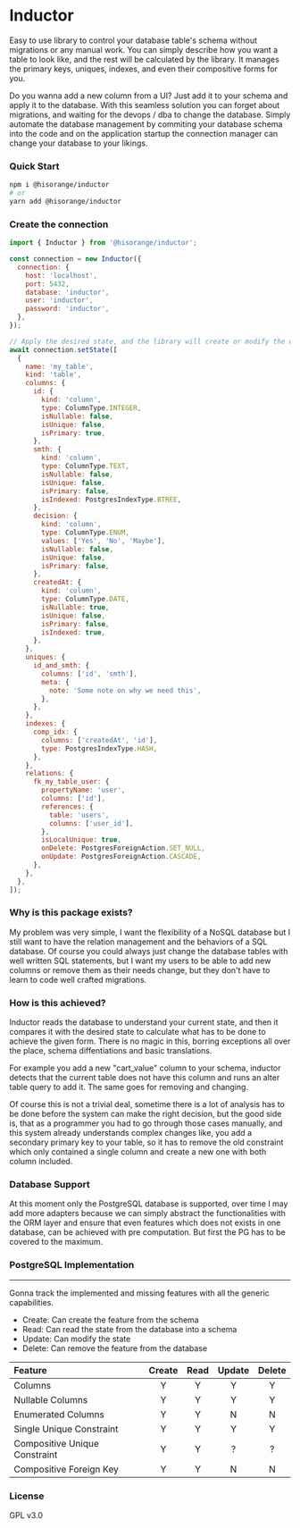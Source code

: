 # Inductor

Easy to use library to control your database table's schema without migrations or any manual work.
You can simply describe how you want a table to look like, and the rest will be calculated by the library.
It manages the primary keys, uniques, indexes, and even their compositive forms for you.

Do you wanna add a new column from a UI? Just add it to your schema and apply it to the database.
With this seamless solution you can forget about migrations, and waiting for the devops / dba to change the database.
Simply automate the database management by commiting your database schema into the code and on the application startup
the connection manager can change your database to your likings.

### Quick Start

```sh
npm i @hisorange/inductor
# or
yarn add @hisorange/inductor
```

### Create the connection

```javascript
import { Inductor } from '@hisorange/inductor';

const connection = new Inductor({
  connection: {
    host: 'localhost',
    port: 5432,
    database: 'inductor',
    user: 'inductor',
    password: 'inductor',
  },
});

// Apply the desired state, and the library will create or modify the databse to match the given schema
await connection.setState([
  {
    name: 'my_table',
    kind: 'table',
    columns: {
      id: {
        kind: 'column',
        type: ColumnType.INTEGER,
        isNullable: false,
        isUnique: false,
        isPrimary: true,
      },
      smth: {
        kind: 'column',
        type: ColumnType.TEXT,
        isNullable: false,
        isUnique: false,
        isPrimary: false,
        isIndexed: PostgresIndexType.BTREE,
      },
      decision: {
        kind: 'column',
        type: ColumnType.ENUM,
        values: ['Yes', 'No', 'Maybe'],
        isNullable: false,
        isUnique: false,
        isPrimary: false,
      },
      createdAt: {
        kind: 'column',
        type: ColumnType.DATE,
        isNullable: true,
        isUnique: false,
        isPrimary: false,
        isIndexed: true,
      },
    },
    uniques: {
      id_and_smth: {
        columns: ['id', 'smth'],
        meta: {
          note: 'Some note on why we need this',
        },
      },
    },
    indexes: {
      comp_idx: {
        columns: ['createdAt', 'id'],
        type: PostgresIndexType.HASH,
      },
    },
    relations: {
      fk_my_table_user: {
        propertyName: 'user',
        columns: ['id'],
        references: {
          table: 'users',
          columns: ['user_id'],
        },
        isLocalUnique: true,
        onDelete: PostgresForeignAction.SET_NULL,
        onUpdate: PostgresForeignAction.CASCADE,
      },
    },
  },
]);
```

### Why is this package exists?

My problem was very simple, I want the flexibility of a NoSQL database but I still want to have the relation management and the behaviors of a SQL database. Of course you could always just change the database tables with well written SQL statements, but I want my users to be able to add new columns or remove them as their needs change, but they don't have to learn to code well crafted migrations.

### How is this achieved?

Inductor reads the database to understand your current state, and then it compares it with the desired state to calculate what has to be done to achieve the given form. There is no magic in this, borring exceptions all over the place, schema diffentiations and basic translations.

For example you add a new "cart_value" column to your schema, inductor detects that the current table does not have this column and runs an alter table query to add it. The same goes for removing and changing.

Of course this is not a trivial deal, sometime there is a lot of analysis has to be done before the system can make the right decision, but the good side is, that as a programmer you had to go through those cases manually, and this system already understands complex changes like, you add a secondary primary key to your table, so it has to remove the old constraint which only contained a single column and create a new one with both column included.

### Database Support

At this moment only the PostgreSQL database is supported, over time I may add more adapters because we can simply abstract the functionalities with the ORM layer and ensure that even features which does not exists in one database, can be achieved with pre computation. But first the PG has to be covered to the maximum.

### PostgreSQL Implementation

---

Gonna track the implemented and missing features with all the generic capabilities.

- Create: Can create the feature from the schema
- Read: Can read the state from the database into a schema
- Update: Can modify the state
- Delete: Can remove the feature from the database

| Feature                       | Create | Read | Update | Delete |
| :---------------------------- | :----: | :--: | :----: | :----: |
| Columns                       |   Y    |  Y   |   Y    |   Y    |
| Nullable Columns              |   Y    |  Y   |   Y    |   Y    |
| Enumerated Columns            |   Y    |  Y   |   N    |   N    |
| Single Unique Constraint      |   Y    |  Y   |   Y    |   Y    |
| Compositive Unique Constraint |   Y    |  Y   |   ?    |   ?    |
| Compositive Foreign Key       |   Y    |  Y   |   N    |   N    |

### License

GPL v3.0

